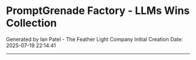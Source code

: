 # PromptGrenade Factory - LLMs Wins Collection

Generated by Ian Patel - The Feather Light Company
Initial Creation Date: 2025-07-19 22:14:41

---

